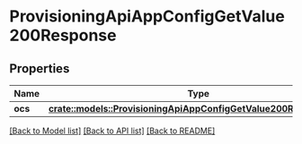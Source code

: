 # ProvisioningApiAppConfigGetValue200Response

## Properties

Name | Type | Description | Notes
------------ | ------------- | ------------- | -------------
**ocs** | [**crate::models::ProvisioningApiAppConfigGetValue200ResponseOcs**](provisioning_api_app_config_get_value_200_response_ocs.md) |  | 

[[Back to Model list]](../README.md#documentation-for-models) [[Back to API list]](../README.md#documentation-for-api-endpoints) [[Back to README]](../README.md)


